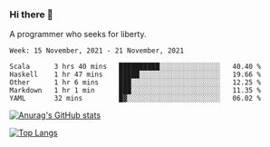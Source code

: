 ### Hi there 👋

<!--
**shejialuo/shejialuo** is a ✨ _special_ ✨ repository because its `README.md` (this file) appears on your GitHub profile.

Here are some ideas to get you started:

- 🔭 I’m currently working on ...
- 🌱 I’m currently learning ...
- 👯 I’m looking to collaborate on ...
- 🤔 I’m looking for help with ...
- 💬 Ask me about ...
- 📫 How to reach me: ...
- 😄 Pronouns: ...
- ⚡ Fun fact: ...
-->

A programmer who seeks for liberty.

<!--START_SECTION:waka-->
```text
Week: 15 November, 2021 - 21 November, 2021

Scala      3 hrs 40 mins   ██████████░░░░░░░░░░░░░░░   40.40 % 
Haskell    1 hr 47 mins    █████░░░░░░░░░░░░░░░░░░░░   19.66 % 
Other      1 hr 6 mins     ███░░░░░░░░░░░░░░░░░░░░░░   12.25 % 
Markdown   1 hr 1 min      ███░░░░░░░░░░░░░░░░░░░░░░   11.35 % 
YAML       32 mins         █▓░░░░░░░░░░░░░░░░░░░░░░░   06.02 % 
```
<!--END_SECTION:waka-->

[![Anurag's GitHub stats](https://github-readme-stats.vercel.app/api?username=shejialuo&show_icons=true&theme=dracula)](https://github.com/anuraghazra/github-readme-stats)

[![Top Langs](https://github-readme-stats.vercel.app/api/top-langs/?username=shejialuo&layout=compact&hide=javascript,html,css,typescript)](https://github.com/anuraghazra/github-readme-stats)
